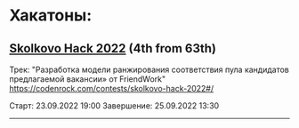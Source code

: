 # Хакатоны:

## [Skolkovo Hack 2022](Skolkovo_Hack_2022) (4th from 63th)
Трек: "Разработка модели ранжирования соответствия пула кандидатов предлагаемой вакансии» от FriendWork"
https://codenrock.com/contests/skolkovo-hack-2022#/

Старт: 23.09.2022 19:00 Завершение: 25.09.2022 13:30
***

